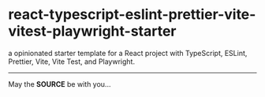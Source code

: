 react-typescript-eslint-prettier-vite-vitest-playwright-starter
===============================================================

a opinionated starter template for a React project with TypeScript, ESLint, Prettier, Vite, Vite Test, and Playwright.

---
May the **SOURCE** be with you...
